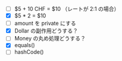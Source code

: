 - [ ] $5 + 10 CHF = $10 （レートが 2:1 の場合）
- [x] $5 * 2 = $10
- [ ] amount を private にする
- [x] Dollar の副作用どうする？
- [ ] Money の丸め処理どうする？
- [x] equals()
- [ ] hashCode()
